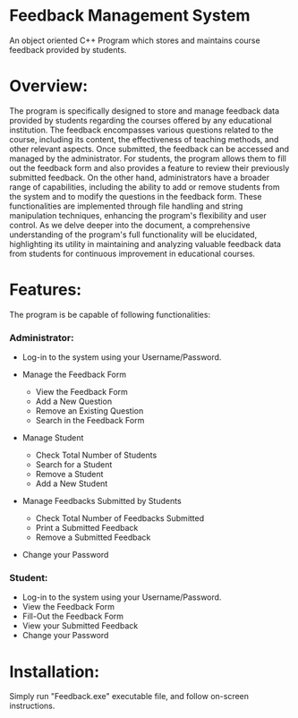 # Feedback Management System
An object oriented C++ Program which stores and maintains course feedback provided by students. 

# Overview:
The program is specifically designed to store and manage feedback data provided by students regarding the courses offered by any educational institution. The feedback encompasses various questions related to the course, including its content, the effectiveness of teaching methods, and other relevant aspects. Once submitted, the feedback can be accessed and managed by the administrator.
For students, the program allows them to fill out the feedback form and also provides a feature to review their previously submitted feedback. On the other hand, administrators have a broader range of capabilities, including the ability to add or remove students from the system and to modify the questions in the feedback form. These functionalities are implemented through file handling and string manipulation techniques, enhancing the program's flexibility and user control.
As we delve deeper into the document, a comprehensive understanding of the program's full functionality will be elucidated, highlighting its utility in maintaining and analyzing valuable feedback data from students for continuous improvement in educational courses.

# Features:
The program is be capable of following functionalities:
### Administrator: 
*	Log-in to the system using your Username/Password.
*	Manage the Feedback Form
    *	View the Feedback Form
    *	Add a New Question
    *	Remove an Existing Question
    *	Search in the Feedback Form

*	Manage Student
    * Check Total Number of Students
    *	Search for a Student
    *	Remove a Student
    *	Add a New Student

*	Manage Feedbacks Submitted by Students
    *	Check Total Number of Feedbacks Submitted
    *	Print a Submitted Feedback
    *	Remove a Submitted Feedback

*	Change your Password

### Student: 
*	Log-in to the system using your Username/Password.
* View the Feedback Form
*	Fill-Out the Feedback Form
*	View your Submitted Feedback
*	Change your Password

# Installation:
Simply run "Feedback.exe" executable file, and follow on-screen instructions.

